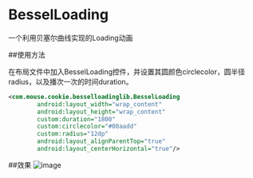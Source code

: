 # BesselLoading
一个利用贝塞尔曲线实现的Loading动画

##使用方法

在布局文件中加入BesselLoading控件，并设置其圆颜色circlecolor，圆半径radius，以及播次一次的时间duration。
```xml
<com.mouse.cookie.besselloadinglib.BesselLoading
        android:layout_width="wrap_content"
        android:layout_height="wrap_content"
        custom:duration="1800"
        custom:circlecolor="#00aadd"
        custom:radius="12dp"
        android:layout_alignParentTop="true"
        android:layout_centerHorizontal="true"/>
```

##效果
![image](https://github.com/cookiemouse/BesselLoading/blob/master/gif/Animation.gif)
